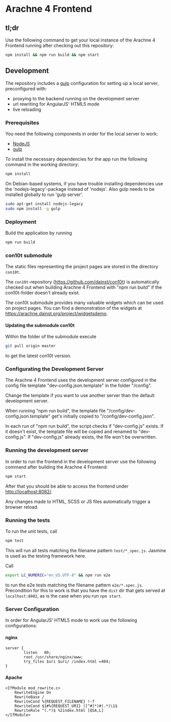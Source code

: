 # Arachne 4 Frontend   
  
## tl;dr
Use the following command to get your local instance of the Arachne 4 Frontend running after checking out this repository:
```bash
npm install && npm run build && npm start
```

## Development

The repository includes a [gulp](http://gulpjs.com/) configuration for setting up a local server, preconfigured with:
* proxying to the backend running on the development server
* url rewriting for AngularJS' HTML5 mode
* live reloading

### Prerequisites

You need the following components in order for the local server to work:
* [NodeJS](https://nodejs.org/)
* [gulp](https://github.com/gulpjs/gulp/blob/master/docs/getting-started.md)

To install the necessary dependencies for the app run the following command in the working directory:
```bash
npm install
```

On Debian-based systems, if you have trouble installing dependencies use the 'nodejs-legacy'-package instead of 'nodejs'. Also gulp needs to be installed globally to run 'gulp server'.

```bash
sudo apt-get install nodejs-legacy
sudo npm install -g gulp
```

### Deployment

Build the application by running

```bash
npm run build
```

### con10t submodule

The static files representing the project pages are stored in the directory `con10t`.

The `con10t`-repository (https://github.com/dainst/con10t) is automatically checked out when building Arachne 4 Frontend with "npm run build" if the con10t-folder doesn't already exist.

The con10t submodule provides many valuable widgets which can be used on project pages. You can find a demonstration of the widgets at https://arachne.dainst.org/project/widgetsdemo.

#### Updating the submodule con10t

Within the folder of the submodule execute
```bash
git pull origin master
```
to get the latest con10t version.

### Configurating the Development Server

The Arachne 4 Frontend uses the development server configured in the config file template "dev-config.json.template" in the folder "/config".
  
Change the template if you want to use another server than the default development server.

When running "npm run build", the template file "/config/dev-config.json.template" get's initially copied to "/config/dev-config.json".

In each run of "npm run build", the script checks if "dev-config.js" exists. If it doesn't exist, the template file will be copied and renamed to "dev-config.js". If "dev-config.js" already exists, the file won't be overwritten.

### Running the development server

In order to run the frontend in the development server use the following command after building the Arachne 4 Frontend:

```bash
npm start
```

After that you should be able to access the frontend under [http://localhost:8082/](http://localhost:8082/).

Any changes made to HTML, SCSS or JS files automatically trigger a browser reload.

### Running the tests

To run the unit tests, call

```bash
npm test
```

This will run all tests matching the filename pattern `test/*_spec.js`. Jasmine is used as the testing framework here.

Call

```bash
export LC_NUMERIC="en_US.UTF-8" && npm run e2e
```

to run the e2e tests matching the filename pattern `e2e/*.spec.js`. Precondition for this to work is that you have the `dist` dir that gets served at `localhost:8082`, as is the case when you run `npm start`.

### Server Configuration

In order for AngularJS' HTML5 mode to work use the following configurations:

#### nginx
```
server {
        listen   80;
        root /usr/share/nginx/www;
        try_files $uri $uri/ /index.html =404;
}
```

#### Apache

```
<IfModule mod_rewrite.c>
    RewriteEngine On
    RewriteBase /
    RewriteCond %{REQUEST_FILENAME} !-f
    RewriteCond $1#%{REQUEST_URI} ([^#]*)#(.*)\1$
	RewriteRule ^(.*)$ %2index.html [QSA,L]
</IfModule>
```
